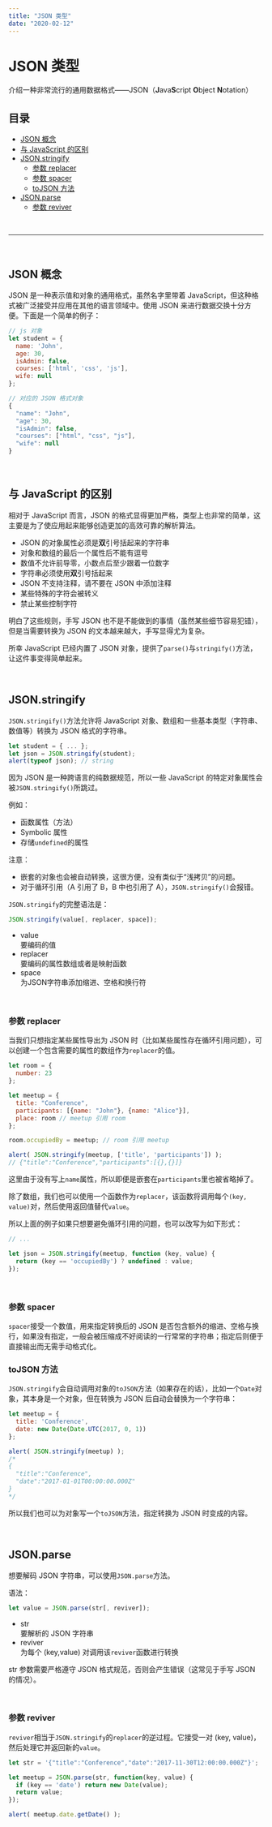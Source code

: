 ```yaml
---
title: "JSON 类型"
date: "2020-02-12"
---
```


# JSON 类型 <!-- omit in toc -->

介绍一种非常流行的通用数据格式——JSON（**J**ava**S**cript **O**bject **N**otation）

## 目录 <!-- omit in toc -->

- [JSON 概念](#json-概念)
- [与 JavaScript 的区别](#与-javascript-的区别)
- [JSON.stringify](#jsonstringify)
  - [参数 replacer](#参数-replacer)
  - [参数 spacer](#参数-spacer)
  - [toJSON 方法](#tojson-方法)
- [JSON.parse](#jsonparse)
  - [参数 reviver](#参数-reviver)

<br>

---

<br>

## JSON 概念

JSON 是一种表示值和对象的通用格式，虽然名字里带着 JavaScript，但这种格式被广泛接受并应用在其他的语言领域中。使用 JSON 来进行数据交换十分方便。下面是一个简单的例子：

```js
// js 对象
let student = {
  name: 'John',
  age: 30,
  isAdmin: false,
  courses: ['html', 'css', 'js'],
  wife: null
};

// 对应的 JSON 格式对象
{
  "name": "John",
  "age": 30,
  "isAdmin": false,
  "courses": ["html", "css", "js"],
  "wife": null
}
```

<br>

## 与 JavaScript 的区别

相对于 JavaScript 而言，JSON 的格式显得更加严格，类型上也非常的简单，这主要是为了使应用起来能够创造更加的高效可靠的解析算法。

- JSON 的对象属性必须是**双**引号括起来的字符串
- 对象和数组的最后一个属性后不能有逗号
- 数值不允许前导零，小数点后至少跟着一位数字
- 字符串必须使用**双**引号括起来
- JSON 不支持注释，请不要在 JSON 中添加注释
- 某些特殊的字符会被转义
- 禁止某些控制字符

明白了这些规则，手写 JSON 也不是不能做到的事情（虽然某些细节容易犯错），但是当需要转换为 JSON 的文本越来越大，手写显得尤为复杂。

所幸 JavaScript 已经内置了 JSON 对象，提供了`parse()`与`stringify()`方法，让这件事变得简单起来。

<br>

## JSON.stringify

`JSON.stringify()`方法允许将 JavaScript 对象、数组和一些基本类型（字符串、数值等）转换为 JSON 格式的字符串。

```js
let student = { ... };
let json = JSON.stringify(student);
alert(typeof json); // string
```

因为 JSON 是一种跨语言的纯数据规范，所以一些 JavaScript 的特定对象属性会被`JSON.stringify()`所跳过。

例如：

- 函数属性（方法）
- Symbolic 属性
- 存储`undefined`的属性

注意：

- 嵌套的对象也会被自动转换，这很方便，没有类似于“浅拷贝”的问题。
- 对于循环引用（A 引用了 B，B 中也引用了 A），`JSON.stringify()`会报错。

`JSON.stringify`的完整语法是：

```js
JSON.stringify(value[, replacer, space]);
```
- value  
  要编码的值
- replacer  
  要编码的属性数组或者是映射函数
- space  
  为JSON字符串添加缩进、空格和换行符

<br>

### 参数 replacer

当我们只想指定某些属性导出为 JSON 时（比如某些属性存在循环引用问题），可以创建一个包含需要的属性的数组作为`replacer`的值。

```js
let room = {
  number: 23
};

let meetup = {
  title: "Conference",
  participants: [{name: "John"}, {name: "Alice"}],
  place: room // meetup 引用 room
};

room.occupiedBy = meetup; // room 引用 meetup

alert( JSON.stringify(meetup, ['title', 'participants']) );
// {"title":"Conference","participants":[{},{}]}
```

这里由于没有写上`name`属性，所以即便是嵌套在`participants`里也被省略掉了。

除了数组，我们也可以使用一个函数作为`replacer`，该函数将调用每个`(key, value)`对，然后使用返回值替代`value`。

所以上面的例子如果只想要避免循环引用的问题，也可以改写为如下形式：

```js
// ...

let json = JSON.stringify(meetup, function (key, value) {
  return (key == 'occupiedBy') ? undefined : value;
});
```

<br>

### 参数 spacer

`spacer`接受一个数值，用来指定转换后的 JSON 是否包含额外的缩进、空格与换行，如果没有指定，一般会被压缩成不好阅读的一行常常的字符串；指定后则便于直接输出而无需手动格式化。

### toJSON 方法

`JSON.stringify`会自动调用对象的`toJSON`方法（如果存在的话），比如一个`Date`对象，其本身是一个对象，但在转换为 JSON 后自动会替换为一个字符串：

```js
let meetup = {
  title: 'Conference',
  date: new Date(Date.UTC(2017, 0, 1))
};

alert( JSON.stringify(meetup) );
/*
{
  "title":"Conference",
  "date":"2017-01-01T00:00:00.000Z"
}
*/
```

所以我们也可以为对象写一个`toJSON`方法，指定转换为 JSON 时变成的内容。

<br>

## JSON.parse

想要解码 JSON 字符串，可以使用`JSON.parse`方法。

语法：

```js
let value = JSON.parse(str[, reviver]);
```

- str  
  要解析的 JSON 字符串
- reviver  
  为每个 (key,value) 对调用该`reviver`函数进行转换

str 参数需要严格遵守 JSON 格式规范，否则会产生错误（这常见于手写 JSON 的情况）。

<br>

### 参数 reviver

`reviver`相当于`JSON.stringify`的`replacer`的逆过程。它接受一对 (key, value)，然后处理它并返回新的`value`。

```js
let str = '{"title":"Conference","date":"2017-11-30T12:00:00.000Z"}';

let meetup = JSON.parse(str, function(key, value) {
  if (key == 'date') return new Date(value);
  return value;
});

alert( meetup.date.getDate() );
```

<br>
